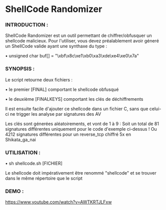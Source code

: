 # ShellCode Randomizer
### INTRODUCTION :
ShellCode Randomizer est un outil permettant de chiffrer/obfusquer un shellcode malicieux.
Pour l'utiliser, vous devez préalablement avoir géneré un ShellCode valide ayant une synthaxe du type :
  
• unsigned char buf[] = 
  "\xbf\x8c\xe1\xb0\xa3\xde\xe4\xe0\x7a"
    
### SYNOPSIS :

Le script retourne deux fichiers : 

• le premier [FINAL] comportant le shellcode obfusqué

• le deuxième [FINALKEYS] comportant les clés de déchiffrements
                                     
Il est ensuite facile d'ajouter ce shellcode dans un fichier C, sans que celui-ci ne trigger les analyse par signatures des AV

Les clés sont génerées aléatoirements, et vont de 1 à 9 : 
Soit un total de 81 signatures différentes uniquement pour le code d'exemple ci-dessus !
Ou 4212 signatures différentes pour un reverse_tcp chiffré 5x en Shikata_ga_nai


### UTILISATION :

• sh shellcode.sh [FICHIER]

Le shellcode doit impérativement être renommé "shellcode" et se trouver dans le même répertoire que le script
                 
### DEMO :

https://www.youtube.com/watch?v=AWTKRTJLFxw

